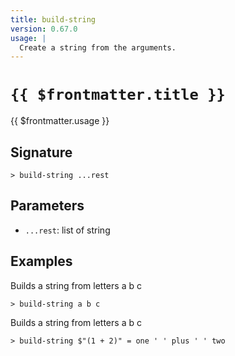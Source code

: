 ```yaml
---
title: build-string
version: 0.67.0
usage: |
  Create a string from the arguments.
---
```


# <code>{{ $frontmatter.title }}</code>

<div style='white-space: pre-wrap;'>{{ $frontmatter.usage }}</div>

## Signature

```> build-string ...rest```

## Parameters

 -  `...rest`: list of string

## Examples

Builds a string from letters a b c
```shell
> build-string a b c
```

Builds a string from letters a b c
```shell
> build-string $"(1 + 2)" = one ' ' plus ' ' two
```
